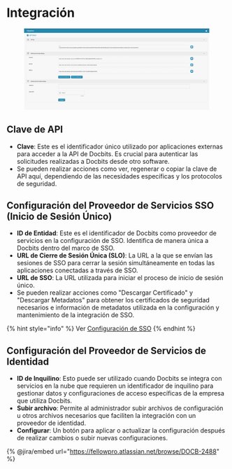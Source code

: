 # Integración

<figure><img src="../../../../.gitbook/assets/Bildschirmfoto 2024-05-08 um 08.39.14.png" alt=""><figcaption></figcaption></figure>

## Clave de API

* **Clave**: Este es el identificador único utilizado por aplicaciones externas para acceder a la API de Docbits. Es crucial para autenticar las solicitudes realizadas a Docbits desde otro software.
* Se pueden realizar acciones como ver, regenerar o copiar la clave de API aquí, dependiendo de las necesidades específicas y los protocolos de seguridad.

## Configuración del Proveedor de Servicios SSO (Inicio de Sesión Único)

* **ID de Entidad**: Este es el identificador de Docbits como proveedor de servicios en la configuración de SSO. Identifica de manera única a Docbits dentro del marco de SSO.
* **URL de Cierre de Sesión Única (SLO)**: La URL a la que se envían las sesiones de SSO para cerrar la sesión simultáneamente en todas las aplicaciones conectadas a través de SSO.
* **URL de SSO**: La URL utilizada para iniciar el proceso de inicio de sesión único.
* Se pueden realizar acciones como "Descargar Certificado" y "Descargar Metadatos" para obtener los certificados de seguridad necesarios e información de metadatos utilizada en la configuración y mantenimiento de la integración de SSO.

{% hint style="info" %}
Ver [Configuración de SSO](../../../setup/sso-configuration/)
{% endhint %}

## Configuración del Proveedor de Servicios de Identidad

* **ID de Inquilino**: Esto puede ser utilizado cuando Docbits se integra con servicios en la nube que requieren un identificador de inquilino para gestionar datos y configuraciones de acceso específicas de la empresa que utiliza Docbits.
* **Subir archivo**: Permite al administrador subir archivos de configuración u otros archivos necesarios que faciliten la integración con un proveedor de identidad.
* **Configurar**: Un botón para aplicar o actualizar la configuración después de realizar cambios o subir nuevas configuraciones.

{% @jira/embed url="https://fellowpro.atlassian.net/browse/DOCB-2488" %}
